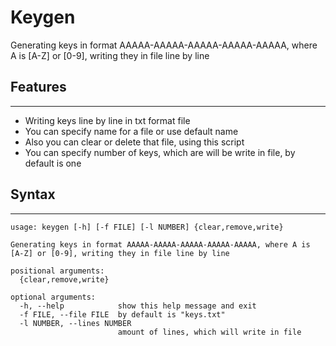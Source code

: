 # Keygen
Generating keys in format AAAAA-AAAAA-AAAAA-AAAAA-AAAAA, where A is [A-Z] or [0-9], writing they in file line by line

## Features
---
* Writing keys line by line in txt format file
* You can specify name for a file or use default name
* Also you can clear or delete that file, using this script
* You can specify number of keys, which are will be write in file, by default is one

## Syntax
---
```
usage: keygen [-h] [-f FILE] [-l NUMBER] {clear,remove,write}

Generating keys in format AAAAA-AAAAA-AAAAA-AAAAA-AAAAA, where A is [A-Z] or [0-9], writing they in file line by line

positional arguments:
  {clear,remove,write}

optional arguments:
  -h, --help            show this help message and exit
  -f FILE, --file FILE  by default is "keys.txt"
  -l NUMBER, --lines NUMBER
                        amount of lines, which will write in file

```
